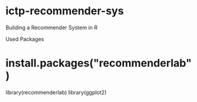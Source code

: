 # ictp-recommender-sys
Building a Recommender System in R

Used Packages
# install.packages("recommenderlab")
library(recommenderlab)
library(ggplot2)

